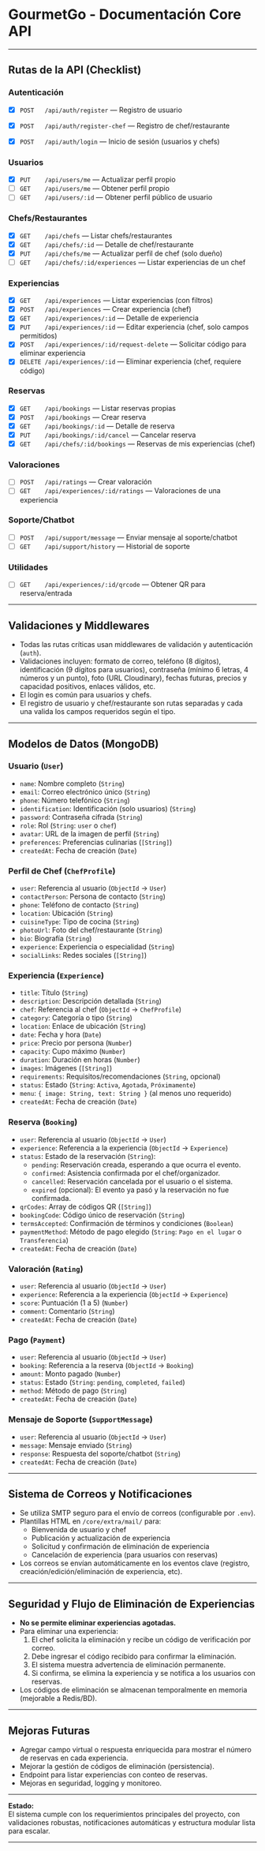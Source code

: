 # GourmetGo - Documentación Core API

---

## Rutas de la API (Checklist)

### Autenticación
- [x] `POST   /api/auth/register`         — Registro de usuario
- [x] `POST   /api/auth/register-chef`    — Registro de chef/restaurante
- [x] `POST   /api/auth/login`            — Inicio de sesión (usuarios y chefs)


### Usuarios
- [x] `PUT    /api/users/me`              — Actualizar perfil propio
- [ ] `GET    /api/users/me`              — Obtener perfil propio
- [ ] `GET    /api/users/:id`             — Obtener perfil público de usuario

### Chefs/Restaurantes
- [x] `GET    /api/chefs`                 — Listar chefs/restaurantes
- [x] `GET    /api/chefs/:id`             — Detalle de chef/restaurante
- [x] `PUT    /api/chefs/me`              — Actualizar perfil de chef (solo dueño)
- [ ] `GET    /api/chefs/:id/experiences` — Listar experiencias de un chef

### Experiencias
- [X] `GET    /api/experiences`           — Listar experiencias (con filtros)
- [x] `POST   /api/experiences`           — Crear experiencia (chef)
- [X] `GET    /api/experiences/:id`       — Detalle de experiencia
- [x] `PUT    /api/experiences/:id`       — Editar experiencia (chef, solo campos permitidos)
- [x] `POST   /api/experiences/:id/request-delete` — Solicitar código para eliminar experiencia
- [x] `DELETE /api/experiences/:id`       — Eliminar experiencia (chef, requiere código)

### Reservas
- [X] `GET    /api/bookings`              — Listar reservas propias
- [X] `POST   /api/bookings`              — Crear reserva
- [X] `GET    /api/bookings/:id`          — Detalle de reserva
- [X] `PUT    /api/bookings/:id/cancel`   — Cancelar reserva
- [X] `GET    /api/chefs/:id/bookings`    — Reservas de mis experiencias (chef)

### Valoraciones
- [ ] `POST   /api/ratings`               — Crear valoración
- [ ] `GET    /api/experiences/:id/ratings` — Valoraciones de una experiencia

### Soporte/Chatbot
- [ ] `POST   /api/support/message`       — Enviar mensaje al soporte/chatbot
- [ ] `GET    /api/support/history`       — Historial de soporte

### Utilidades
- [ ] `GET    /api/experiences/:id/qrcode` — Obtener QR para reserva/entrada

---

## Validaciones y Middlewares

- Todas las rutas críticas usan middlewares de validación y autenticación (`auth`).
- Validaciones incluyen: formato de correo, teléfono (8 dígitos), identificación (9 dígitos para usuarios), contraseña (mínimo 6 letras, 4 números y un punto), foto (URL Cloudinary), fechas futuras, precios y capacidad positivos, enlaces válidos, etc.
- El login es común para usuarios y chefs.
- El registro de usuario y chef/restaurante son rutas separadas y cada una valida los campos requeridos según el tipo.

---

## Modelos de Datos (MongoDB)

### Usuario (`User`)
- `name`: Nombre completo (`String`)
- `email`: Correo electrónico único (`String`)
- `phone`: Número telefónico (`String`)
- `identification`: Identificación (solo usuarios) (`String`)
- `password`: Contraseña cifrada (`String`)
- `role`: Rol (`String`: `user` o `chef`)
- `avatar`: URL de la imagen de perfil (`String`)
- `preferences`: Preferencias culinarias (`[String]`)
- `createdAt`: Fecha de creación (`Date`)

### Perfil de Chef (`ChefProfile`)
- `user`: Referencia al usuario (`ObjectId` → `User`)
- `contactPerson`: Persona de contacto (`String`)
- `phone`: Teléfono de contacto (`String`)
- `location`: Ubicación (`String`)
- `cuisineType`: Tipo de cocina (`String`)
- `photoUrl`: Foto del chef/restaurante (`String`)
- `bio`: Biografía (`String`)
- `experience`: Experiencia o especialidad (`String`)
- `socialLinks`: Redes sociales (`[String]`)

### Experiencia (`Experience`)
- `title`: Título (`String`)
- `description`: Descripción detallada (`String`)
- `chef`: Referencia al chef (`ObjectId` → `ChefProfile`)
- `category`: Categoría o tipo (`String`)
- `location`: Enlace de ubicación (`String`)
- `date`: Fecha y hora (`Date`)
- `price`: Precio por persona (`Number`)
- `capacity`: Cupo máximo (`Number`)
- `duration`: Duración en horas (`Number`)
- `images`: Imágenes (`[String]`)
- `requirements`: Requisitos/recomendaciones (`String`, opcional)
- `status`: Estado (`String`: `Activa`, `Agotada`, `Próximamente`)
- `menu`: `{ image: String, text: String }` (al menos uno requerido)
- `createdAt`: Fecha de creación (`Date`)

### Reserva (`Booking`)
- `user`: Referencia al usuario (`ObjectId` → `User`)
- `experience`: Referencia a la experiencia (`ObjectId` → `Experience`)
- `status`: Estado de la reservación (`String`):
  - `pending`: Reservación creada, esperando a que ocurra el evento.
  - `confirmed`: Asistencia confirmada por el chef/organizador.
  - `cancelled`: Reservación cancelada por el usuario o el sistema.
  - `expired` (opcional): El evento ya pasó y la reservación no fue confirmada.
- `qrCodes`: Array de códigos QR (`[String]`)
- `bookingCode`: Código único de reservación (`String`)
- `termsAccepted`: Confirmación de términos y condiciones (`Boolean`)
- `paymentMethod`: Método de pago elegido (`String`: `Pago en el lugar` o `Transferencia`)
- `createdAt`: Fecha de creación (`Date`)

### Valoración (`Rating`)
- `user`: Referencia al usuario (`ObjectId` → `User`)
- `experience`: Referencia a la experiencia (`ObjectId` → `Experience`)
- `score`: Puntuación (1 a 5) (`Number`)
- `comment`: Comentario (`String`)
- `createdAt`: Fecha de creación (`Date`)

### Pago (`Payment`)
- `user`: Referencia al usuario (`ObjectId` → `User`)
- `booking`: Referencia a la reserva (`ObjectId` → `Booking`)
- `amount`: Monto pagado (`Number`)
- `status`: Estado (`String`: `pending`, `completed`, `failed`)
- `method`: Método de pago (`String`)
- `createdAt`: Fecha de creación (`Date`)

### Mensaje de Soporte (`SupportMessage`)
- `user`: Referencia al usuario (`ObjectId` → `User`)
- `message`: Mensaje enviado (`String`)
- `response`: Respuesta del soporte/chatbot (`String`)
- `createdAt`: Fecha de creación (`Date`)

---

## Sistema de Correos y Notificaciones

- Se utiliza SMTP seguro para el envío de correos (configurable por `.env`).
- Plantillas HTML en `/core/extra/mail/` para:
  - Bienvenida de usuario y chef
  - Publicación y actualización de experiencia
  - Solicitud y confirmación de eliminación de experiencia
  - Cancelación de experiencia (para usuarios con reservas)
- Los correos se envían automáticamente en los eventos clave (registro, creación/edición/eliminación de experiencia, etc).

---

## Seguridad y Flujo de Eliminación de Experiencias

- **No se permite eliminar experiencias agotadas.**
- Para eliminar una experiencia:
  1. El chef solicita la eliminación y recibe un código de verificación por correo.
  2. Debe ingresar el código recibido para confirmar la eliminación.
  3. El sistema muestra advertencia de eliminación permanente.
  4. Si confirma, se elimina la experiencia y se notifica a los usuarios con reservas.
- Los códigos de eliminación se almacenan temporalmente en memoria (mejorable a Redis/BD).

---

## Mejoras Futuras

- Agregar campo virtual o respuesta enriquecida para mostrar el número de reservas en cada experiencia.
- Mejorar la gestión de códigos de eliminación (persistencia).
- Endpoint para listar experiencias con conteo de reservas.
- Mejoras en seguridad, logging y monitoreo.

---

**Estado:**  
El sistema cumple con los requerimientos principales del proyecto, con validaciones robustas, notificaciones automáticas y estructura modular lista para escalar.

---